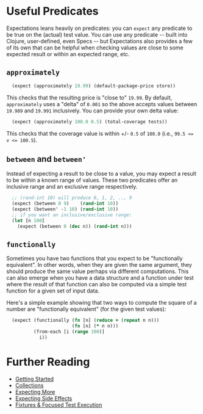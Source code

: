 # Useful Predicates

Expectations leans heavily on predicates: you can `expect` any predicate to be true on the (actual) test value. You can use any predicate -- built into Clojure, user-defined, even Specs -- but Expectations also provides a few of its own that can be helpful when checking values are close to some expected result or within an expected range, etc.

## `approximately`

```clojure
  (expect (approximately 19.99) (default-package-price store))
```

This checks that the resulting price is "close to" `19.99`. By default, `approximately` uses a "delta" of `0.001` so the above accepts values between `19.989` and `19.991` inclusively. You can provide your own delta value:

```clojure
  (expect (approximately 100.0 0.5) (total-coverage tests))
```

This checks that the coverage value is within +/- `0.5` of `100.0` (i.e., `99.5 <= v <= 100.5`).

## `between` and `between'`

Instead of expecting a result to be close to a value, you may expect a result to be within a known range of values. These two predicates offer an inclusive range and an exclusive range respectively.

```clojure
  ;; (rand-int 10) will produce 0, 1, 2, .., 9
  (expect (between 0 9)    (rand-int 10))
  (expect (between' -1 10) (rand-int 10))
  ;; if you want an inclusive/exclusive range:
  (let [n 100]
    (expect (between 0 (dec n)) (rand-int n)))
```

## `functionally`

Sometimes you have two functions that you expect to be "functionally equivalent". In other words, when they are given the same argument, they should produce the same value perhaps via different computations. This can also emerge when you have a data structure and a function under test where the result of that function can also be computed via a simple test function for a given set of input data.

Here's a simple example showing that two ways to compute the square of a number are "functionally equivalent" (for the given test values):

```clojure
  (expect (functionally (fn [n] (reduce + (repeat n n)))
                        (fn [n] (* n n)))
          (from-each [i (range 100)]
            i))
```

# Further Reading

* [Getting Started](/doc/getting-started.md)
* [Collections](/doc/collections.md)
* [Expecting More](/doc/more.md)
* [Expecting Side Effects](/doc/side-effects.md)
* [Fixtures & Focused Test Execution](/doc/fixtures-focus.md)

